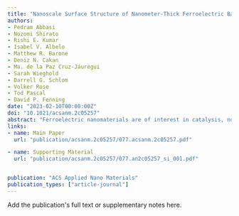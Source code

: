 ```yaml
---
title: "Nanoscale Surface Structure of Nanometer-Thick Ferroelectric BaTiO<sub>3</sub> Films Revealed by Synchrotron X-ray Scanning Tunneling Microscopy: Implications for Catalytic Adsorption Reactions"
authors:
- Pedram Abbasi
- Nozomi Shirato
- Rishi E. Kumar
- Isabel V. Albelo
- Matthew R. Barone
- Deniz N. Cakan
- Ma. de la Paz Cruz-Jáuregui
- Sarah Wieghold
- Darrell G. Schlom
- Volker Rose
- Tod Pascal
- David P. Fenning
date: "2023-02-10T00:00:00Z"
doi: "10.1021/acsanm.2c05257"
abstract: "Ferroelectric nanomaterials are of interest in catalysis, nonvolatile memory, and neuromorphic computing among other applications because of their switchable structure that can alter the electronic and interface properties of a single material. The investigation of the role of polarization on the surface structure and chemistry of ferroelectric nanomaterials is a longstanding challenge, as it ideally requires a combination of both nanoscale imaging and chemical spectroscopy. In this work, we study a model ferroelectric BaTiO3 thin film by synchrotron X-ray scanning tunneling microscopy (SX-STM), a unique method that integrates nanoscale surface imaging and chemically sensitive spectroscopy. We find that polarization switching from downward to upward in (001) single-crystalline BaTiO3 thin films increases the intensity of X-ray absorption across Ba M, Ti L, and O K edges. Chemical mapping of nanometer-sized domains further demonstrates the modulation of surface structures upon polarization switching, as well as confirming the trends observed in single-point experiments across the surface. We complement these measurements with ab initio computational absorption spectroscopy to elucidate the effect of polarization switching on the core–hole excitations using the Bethe–Salpeter equation approach. Our experimental and theoretical results thus confirm a stronger binding strength for the upward-polarized surface with molecular O2 as a model reactant, offering mechanistic evidence that supports previous reports. This work advances the understanding of the surface chemistry and electronic structure of ferroelectrics, which can ultimately aid strategies to design interfaces with tailored properties."
links:
- name: Main Paper
  url: "publication/acsanm.2c05257/077.acsanm.2c05257.pdf"

- name: Supporting Material
  url: "publication/acsanm.2c05257/077.an2c05257_si_001.pdf"


publication: "ACS Applied Nano Materials"
publication_types: ["article-journal"]
---
```


Add the publication's full text or supplementary notes here.
